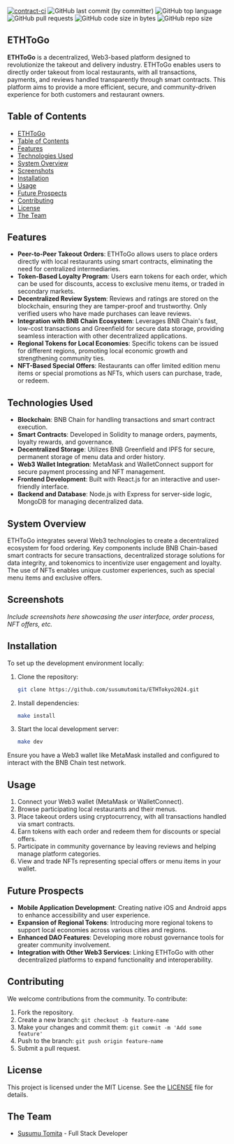 [![contract-ci](https://github.com/susumutomita/2024-Superhack/actions/workflows/contract_ci.yml/badge.svg?branch=main)](https://github.com/susumutomita/ETHTokyo2024/actions/workflows/contract_ci.yml)
![GitHub last commit (by committer)](https://img.shields.io/github/last-commit/susumutomita/ETHTokyo2024)
![GitHub top language](https://img.shields.io/github/languages/top/susumutomita/ETHTokyo2024)
![GitHub pull requests](https://img.shields.io/github/issues-pr/susumutomita/ETHTokyo2024)
![GitHub code size in bytes](https://img.shields.io/github/languages/code-size/susumutomita/ETHTokyo2024)
![GitHub repo size](https://img.shields.io/github/repo-size/susumutomita/ETHTokyo2024)

## ETHToGo

**ETHToGo** is a decentralized, Web3-based platform designed to revolutionize the takeout and delivery industry. ETHToGo enables users to directly order takeout from local restaurants, with all transactions, payments, and reviews handled transparently through smart contracts. This platform aims to provide a more efficient, secure, and community-driven experience for both customers and restaurant owners.

## Table of Contents

- [ETHToGo](#ethtogo)
- [Table of Contents](#table-of-contents)
- [Features](#features)
- [Technologies Used](#technologies-used)
- [System Overview](#system-overview)
- [Screenshots](#screenshots)
- [Installation](#installation)
- [Usage](#usage)
- [Future Prospects](#future-prospects)
- [Contributing](#contributing)
- [License](#license)
- [The Team](#the-team)

## Features

- **Peer-to-Peer Takeout Orders**: ETHToGo allows users to place orders directly with local restaurants using smart contracts, eliminating the need for centralized intermediaries.
- **Token-Based Loyalty Program**: Users earn tokens for each order, which can be used for discounts, access to exclusive menu items, or traded in secondary markets.
- **Decentralized Review System**: Reviews and ratings are stored on the blockchain, ensuring they are tamper-proof and trustworthy. Only verified users who have made purchases can leave reviews.
- **Integration with BNB Chain Ecosystem**: Leverages BNB Chain's fast, low-cost transactions and Greenfield for secure data storage, providing seamless interaction with other decentralized applications.
- **Regional Tokens for Local Economies**: Specific tokens can be issued for different regions, promoting local economic growth and strengthening community ties.
- **NFT-Based Special Offers**: Restaurants can offer limited edition menu items or special promotions as NFTs, which users can purchase, trade, or redeem.

## Technologies Used

- **Blockchain**: BNB Chain for handling transactions and smart contract execution.
- **Smart Contracts**: Developed in Solidity to manage orders, payments, loyalty rewards, and governance.
- **Decentralized Storage**: Utilizes BNB Greenfield and IPFS for secure, permanent storage of menu data and order history.
- **Web3 Wallet Integration**: MetaMask and WalletConnect support for secure payment processing and NFT management.
- **Frontend Development**: Built with React.js for an interactive and user-friendly interface.
- **Backend and Database**: Node.js with Express for server-side logic, MongoDB for managing decentralized data.

## System Overview

ETHToGo integrates several Web3 technologies to create a decentralized ecosystem for food ordering. Key components include BNB Chain-based smart contracts for secure transactions, decentralized storage solutions for data integrity, and tokenomics to incentivize user engagement and loyalty. The use of NFTs enables unique customer experiences, such as special menu items and exclusive offers.

## Screenshots

*Include screenshots here showcasing the user interface, order process, NFT offers, etc.*

## Installation

To set up the development environment locally:

1. Clone the repository:

    ```bash
    git clone https://github.com/susumutomita/ETHTokyo2024.git
    ```

2. Install dependencies:

    ```bash
    make install
    ```

3. Start the local development server:

    ```bash
    make dev
    ```

Ensure you have a Web3 wallet like MetaMask installed and configured to interact with the BNB Chain test network.

## Usage

1. Connect your Web3 wallet (MetaMask or WalletConnect).
2. Browse participating local restaurants and their menus.
3. Place takeout orders using cryptocurrency, with all transactions handled via smart contracts.
4. Earn tokens with each order and redeem them for discounts or special offers.
5. Participate in community governance by leaving reviews and helping manage platform categories.
6. View and trade NFTs representing special offers or menu items in your wallet.

## Future Prospects

- **Mobile Application Development**: Creating native iOS and Android apps to enhance accessibility and user experience.
- **Expansion of Regional Tokens**: Introducing more regional tokens to support local economies across various cities and regions.
- **Enhanced DAO Features**: Developing more robust governance tools for greater community involvement.
- **Integration with Other Web3 Services**: Linking ETHToGo with other decentralized platforms to expand functionality and interoperability.

## Contributing

We welcome contributions from the community. To contribute:

1. Fork the repository.
2. Create a new branch: `git checkout -b feature-name`
3. Make your changes and commit them: `git commit -m 'Add some feature'`
4. Push to the branch: `git push origin feature-name`
5. Submit a pull request.

## License

This project is licensed under the MIT License. See the [LICENSE](LICENSE) file for details.

## The Team

- [Susumu Tomita](https://susumutomita.netlify.app/) - Full Stack Developer
